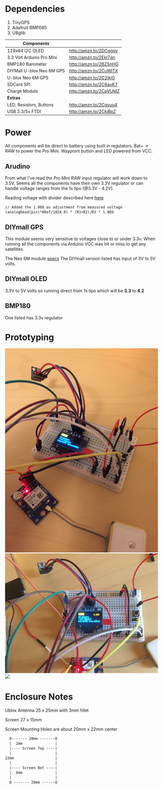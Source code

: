 # Dependencies

1. TinyGPS
2. Adafruit BMP085
3. U8glib

| Components      |                                  |
|-----------------|----------------------------------|
| 128x64 I2C OLED           | http://amzn.to/2DCgqqy |
| 3.3 Volt Arduino Pro Mini | http://amzn.to/2Ekl7qn |
| BMP180 Barometer          | http://amzn.to/2BZ5nHG |
| DIYMall U-blox Neo 6M GPS | http://amzn.to/2CuWlTX |
| U-blox Neo 6M GPS         | http://amzn.to/2C2ikjG |
| SDCard SPI                | http://amzn.to/2C6avK7 |
| Charge Module             | http://amzn.to/2CpVUMZ |
| **Extras** ||
| LED, Resistors, Buttons   | http://amzn.to/2Cgyuu4 |
| USB 3.3/5v FTDI           | http://amzn.to/2CkjBpZ |


# Power

All components will be direct to battery using built in regulators. Bat+ -> RAW to power the Pro Mini.  Waypoint button
and LED powered from VCC.

## Arudino

From what I've read the Pro Mini RAW input regulator will work down to 3.5V.  Seems all the components have 
their own 3.3V regulator or can handle voltage ranges from the 1s lipo (@3.3V - 4.2V).

Reading voltage with divider described here [here](https://forum.arduino.cc/index.php?topic=420527.0)

    // Added the 1.008 as adjustment from measured voltage
    (analogRead(pin)*ARef/1024.0) * (R1+R2)/R2 * 1.008

## DIYmall GPS

This module seems very sensitive to voltages close to or under 3.3v.  When running all the components via Arduino VCC 
was hit or miss to get any satellites.

The Neo 6M module [specs](https://www.u-blox.com/sites/default/files/products/documents/NEO-6_DataSheet_%28GPS.G6-HW-09005%29.pdf)
The DIYmall version listed has input of 3V to 5V volts.

## DIYmall OLED

3.3V to 5V volts so running direct from 1s lipo which will be **3.3** to **4.2**

## BMP180

One listed has 3.3v regulator

# Prototyping

<img src="prototype.jpg" width="600" />

<img src="protovoltage.jpg" width="600" />

<img src="gpstag_bb.jpg" width="600" />

# Enclosure Notes

Ublox Antenna 25 x 25mm with 3mm fillet

Screen 27 x 15mm

Screen Mounting Holes are about 20mm x 22mm center

      O------- 20mm -------O
      |  2mm               |
      |---- Screen Top ----|
      |                    |
    22mm                   |
      |                    |
      |---- Screen Bot ----|
      |  6mm               |
      |                    |
      O ------- 20mm ------O